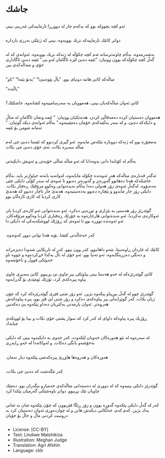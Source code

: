 # جاشك

##
ئەو كچە بچووكە بوو كە یەكەم جار لە دوورڕا تارماییەكی غەریبی بینی

##
دواتر كاتێك تارماییەكە نزیك بوویەوە، بینی كە ژنێكی بەرزی باردارە

##
بەشەرمەوە، بەڵام چاونەترسانە ئەم كچە چكۆڵە لە ژنەكە نزیك بوویەوە. ئەوانەی كە لە گەڵ كچە چكۆڵەكە بوون ووتیان: "ئێمە دەبێ لێرە ئاگامان لەو بێ." ئێمە دەبێ ئاگاداری خۆی و منداڵەكەی بین

##
"مناڵەكە كاتی هاتنە دونیای بوو. "پاڵ پێوەبنێ!" "پەتۆ بێنە!" "ئاو

 "پاڵبدە"

##
كاتێ ئەوان مناڵەكەیان بینی، هەموویان بە سەرسامییەوە كشانەوە. جاشكێك؟

##
هەمووان دەستیان كردە دەمەقاڵێ كردن. هەندێكیان ووتیان: " ئێمە وتمان ئاگامان لە مناڵ و دایكەكە دەبێ، و لە سەر بەڵێنەكەی خۆمان دەمێنینەوە." بەڵام ئەوانەی دیكە گوتیان: " ئەمانە شومن بۆ ئێمە

##
بەمجۆرە بوو كە ژنەكە دووبارە بێكەس مایەوە. ئەو گیری كردبوو كە ئێستا دەبێ چی لەم مناڵە سەیرە بكات. ئەی خۆی دەبێ چی بكات

##
بەڵام لە كۆتایدا دانی بەوەدانا كە ئەو مناڵە مناڵی خۆیەتی و ئەویش دایكیەتی

##
ئەگەر قەبارەی مناڵەكە هەر ئەوەندە چكۆلە مابایەوە، لەوانەیە بابەتە جیاوازتر بایە. بەڵام جاشكەكە هەتا دەهاتوو گەورەتر و گەورەتر دەبوو تا ئەوەی لە سەر كۆڵی دایكی جێی نەدەبۆوە. لەگەڵ ئەوەی زۆر هەوڵی دەدا بەڵام نەیدەتوانی وەكوو مرۆڤێك ڕەفتار بكات. دایكی زۆر جار ماندوو و بێچارە دەبوو بەدەستیەوە. هەندێ جار ناچار دەبوو كە هەندێ كاری كردبا كە كاری ئاژەڵان بوو

##
گوێدرێژ زۆر هەستی بە بێزاری و توڕەیی دەكرد. ئەو نەیدەتوانی ئەو كارەی كردبا یان ئەوكارەی نەكردبا. ئەو نەیدەتوانی هارجارەوە بە جۆرێك ڕەفتاری كردبا وەكوو مرۆڤەكان. ئەو ئەوەندە تووڕە بوو تا ئەوەی كە ڕۆژێك لووشكەیەكی لە دایكی دا

##
.كەر خەجاڵەتی كێشا. بۆیە هەتا توانی دوور كەوتەوە

##
كاتێك لە غاردان ڕاوەستا، شەو داهاتبوو، كەر وون ببوو. كەر لە تاریكایی شەودا دەیزەڕاند و دەنگی دەزرینگایەوە، ئەو تەنیا بوو. ئەو خۆی لە باڵ یەكدا خڕكردەوە و چووە ناو خەوێكی قووڵ و ناخۆشەوە

##
كاتێ گوێدرێژەكە لە خەو هەستا بینی پیاوێكی پیر چاوی تێ بڕیبوو. كاتێ سەیری چاوی پیاوە پیرەكەی كرد، تۆزێك ئومێدی بۆ گەڕایەوە

##
گوێدرێژ چوو لە گەڵ پیرپیاو پیكەوە بژین. ئەو زۆر شتی فێری گوێدرێژەكە كرد كە چۆن ژیان بكات. كەر گوێڕایەڵی پیر پیاوەكەی دەكرد و زۆر شتی لێ فێر بوو، پیرە پیاوەكەش هەروەتر. ئەوان یارمەتی یەكتریان دەداو پێكەوە پێ دەكەنین

##
ڕۆژیك پیرە پیاوەكە داوای لە كەر كرد كە سوار پشتی خۆی بكات و بیبا بۆ لووتكەی چیایەك

##
لە سەرەوە لە نێو هەورەكان خەویان لێكەوت. كەر خەوی بە دایكیەوە بینی كە دایكی نەخۆشەو بانگی دەكات. و لەوكاتەدا لە خەو ڕاپەڕی

##
.هەورەكان و هەروەها هاوڕێ پیرەكەشی پێكەوە دیار نەمان

##
.كەر تێگەشت كە دەبێ چی بكات

##
گوێدرێژ دایكی بینیەوە كە لە دووری لە دەستدانی مناڵەكەی خەمبارو نیگەران بوو. دەمێك چاویان تێك بڕیبوو. دواتر باوەشێكی گەرمیان پێكدا كرد

##
كەر لە گەڵ دایكی پێكەوە گەورە بوون و زۆر ڕێگا فێربوون كە چۆن پێكەوە شان بە شانی یەك بژین. كەم كەم، خەڵكانی دیكەش هاتن و لە چواردەوری ئەوان دەستیان كرد بە دروست كردنی ماڵ و حاڵ بۆ خۆیان

##
* License: [CC-BY]
* Text: Lindiwe Matshikiza
* Illustration: Meghan Judge
* Translation: Agri Afshin
* Language: ckb
